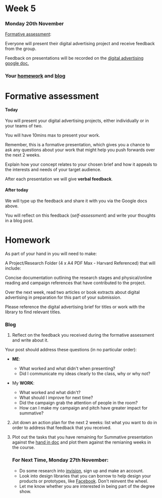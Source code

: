 # Week 5

### Monday 20th November 

[Formative assessment](#formative-assessment):

Everyone will present their digital advertising project and receive feedback from the group. 

Feedback on presentations will be recorded on the [digital advertising google doc.](https://docs.google.com/document/d/1YLvNO6PSzHLUitCzTJX9EclrltAGnBiOaG2gW9MT9x0/edit#)

### Your [homework](#homework) and [blog](#blog)


# Formative assessment

#### Today

You will present your digital advertising projects, either individually or in your teams of two. 

You will have 10mins max to present your work.

Remember, this is a formative presentation, which gives you a chance to ask any questions about your work that might help you push forwards over the next 2 weeks.

Explain how your concept relates to your chosen brief and how it appeals to the interests and needs of your target audience.

After each presentation we will give **verbal feedback**.  

#### After today

We will type up the feedback and share it with you via the Google docs above.

You will reflect on this feedback (*self-assessment*) and write your thoughts in a blog post. 


# Homework

As part of your hand in you will need to make:

A Project/Research Folder (4 x A4 PDF Max - Harvard Referenced) that will include:

Concise documentation outlining the research stages and physical/online reading and campaign references that have contributed to the project.

Over the next week, read two articles or book extracts about digital advertising in preparation for this part of your submission. 

Please reference the digital advertising brief for titles or work with the library to find relevant titles. 

### Blog 

1. Reflect on the feedback you received during the formative assessment and write about it. 

Your post should address these questions (in no particular order):

* **ME**:
	* What worked and what didn't when presenting?
	* Did I communicate my ideas clearly to the class, why or why not? 

* My **WORK**:
	* What worked and what didn't?
	* What should I improve for next time?
	* Did the campaign grab the attention of people in the room?
	* How can I make my campaign and pitch have greater impact for summative? 

2. Jot down an action plan for the next 2 weeks: list what you want to do in order to address that feedback that you received. 

3. Plot out the tasks that you have remaining for Summative presentation against the [hand in doc](https://github.com/RavensbourneWebMedia/Digital_Advertising/tree/Digital_Advertising_2017/18/projects/Digital_Advertising) and plot them against the remianing weeks in the course.
    
    ### For Next Time, Monday 27th November:

	* Do some research into [invision](https://www.invisionapp.com/), sign up and make an account. 
	* Look into design libraries that you can borrow to help design your products or prototypes, like [Facebook](https://en.facebookbrand.com/). Don't reinvent the wheel. 
	* Let me know whether you are interested in being part of the degree show. 
	




